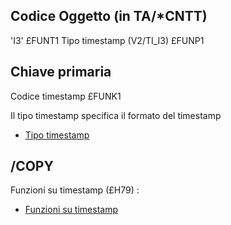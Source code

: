 ## Codice Oggetto (in TA/*CNTT)
'I3'                               £FUNT1
Tipo timestamp     (V2/TI_I3)      £FUNP1
## Chiave primaria
Codice timestamp                   £FUNK1

Il tipo timestamp specifica il formato del timestamp
- [Tipo timestamp](Sorgenti/OG/V2/TI_I3)

## /COPY
Funzioni su timestamp (£H79) : 
- [Funzioni su timestamp](Sorgenti/OJ/PGM/TSTH79)
